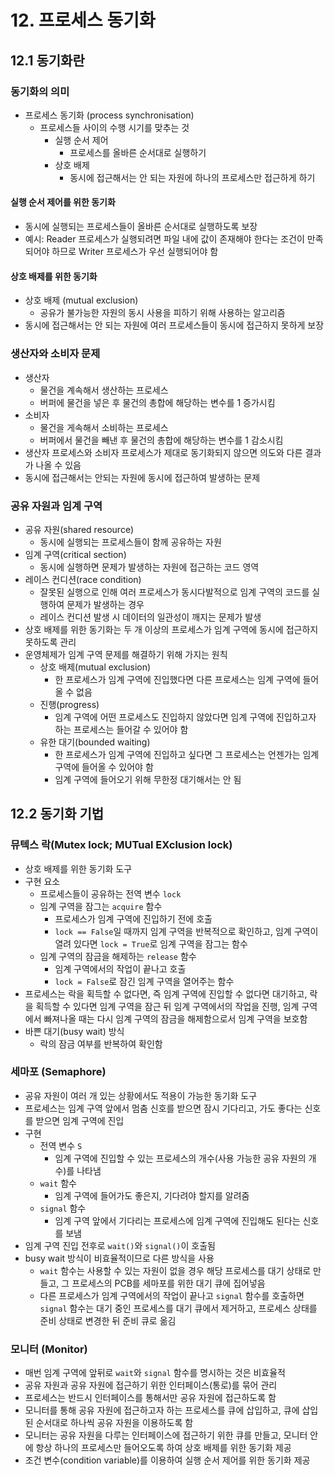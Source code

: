 # 12. 프로세스 동기화

## 12.1 동기화란

### 동기화의 의미

- 프로세스 동기화 (process synchronisation)
    - 프로세스들 사이의 수행 시기를 맞추는 것
        - 실행 순서 제어
            - 프로세스를 올바른 순서대로 실행하기
        - 상호 배제
            - 동시에 접근해서는 안 되는 자원에 하나의 프로세스만 접근하게 하기

#### 실행 순서 제어를 위한 동기화

- 동시에 실행되는 프로세스들이 올바른 순서대로 실행하도록 보장
- 예시: Reader 프로세스가 실행되려면 파일 내에 값이 존재해야 한다는 조건이 만족되어야 하므로 Writer 프로세스가 우선 실행되어야 함

#### 상호 배제를 위한 동기화

- 상호 배제 (mutual exclusion)
    - 공유가 불가능한 자원의 동시 사용을 피하기 위해 사용하는 알고리즘
- 동시에 접근해서는 안 되는 자원에 여러 프로세스들이 동시에 접근하지 못하게 보장

### 생산자와 소비자 문제

- 생산자
    - 물건을 계속해서 생산하는 프로세스
    - 버퍼에 물건을 넣은 후 물건의 총합에 해당하는 변수를 1 증가시킴
- 소비자
    - 물건을 게속해서 소비하는 프로세스
    - 버퍼에서 물건을 빼낸 후 물건의 총합에 해당하는 변수를 1 감소시킴
- 생산자 프로세스와 소비자 프로세스가 제대로 동기화되지 않으면 의도와 다른 결과가 나올 수 있음
- 동시에 접근해서는 안되는 자원에 동시에 접근하여 발생하는 문제

### 공유 자원과 임계 구역

- 공유 자원(shared resource)
    - 동시에 실행되는 프로세스들이 함께 공유하는 자원
- 임계 구역(critical section)
    - 동시에 실행하면 문제가 발생하는 자원에 접근하는 코드 영역
- 레이스 컨디션(race condition)
    - 잘못된 실행으로 인해 여러 프로세스가 동시다발적으로 임계 구역의 코드를 실행하여 문제가 발생하는 경우
    - 레이스 컨디션 발생 시 데이터의 일관성이 깨지는 문제가 발생
- 상호 배제를 위한 동기화는 두 개 이상의 프로세스가 임계 구역에 동시에 접근하지 못하도록 관리
- 운영체제가 임계 구역 문제를 해결하기 위해 가지는 원칙
    - 상호 배제(mutual exclusion)
        - 한 프로세스가 임계 구역에 진입했다면 다른 프로세스는 임계 구역에 들어올 수 없음
    - 진행(progress)
        - 임계 구역에 어떤 프로세스도 진입하지 않았다면 임계 구역에 진입하고자 하는 프로세스는 들어갈 수 있어야 함
    - 유한 대기(bounded waiting)
        - 한 프로세스가 임계 구역에 진입하고 싶다면 그 프로세스는 언젠가는 임계 구역에 들어올 수 있어야 함
        - 임계 구역에 들어오기 위해 무한정 대기해서는 안 됨

## 12.2 동기화 기법

### 뮤텍스 락(Mutex lock; MUTual EXclusion lock)

- 상호 배제를 위한 동기화 도구
- 구현 요소
    - 프로세스들이 공유하는 전역 변수 `lock`
    - 임계 구역을 잠그는 `acquire` 함수
        - 프로세스가 임계 구역에 진입하기 전에 호출
        - `lock == False`일 때까지 임계 구역을 반복적으로 확인하고, 임계 구역이 열려 있다면 `lock = True`로 임계 구역을 잠그는 함수
    - 임계 구역의 잠금을 해제하는 `release` 함수
        - 임계 구역에서의 작업이 끝나고 호출
        - `lock = False`로 잠긴 임계 구역을 열어주는 함수
- 프로세스는 락을 획득할 수 없다면, 즉 임계 구역에 진입할 수 없다면 대기하고, 락을 획득할 수 있다면 임계 구역을 잠근 뒤 임계 구역에서의 작업을 진행, 임계 구역에서 빠져나올 때는 다시 임계 구역의 잠금을 해제함으로서 임계 구역을 보호함
- 바쁜 대기(busy wait) 방식
    - 락의 잠금 여부를 반복하여 확인함

### 세마포 (Semaphore)

- 공유 자원이 여러 개 있는 상황에서도 적용이 가능한 동기화 도구
- 프로세스는 임계 구역 앞에서 멈춤 신호를 받으면 잠시 기다리고, 가도 좋다는 신호를 받으면 임계 구역에 진입
- 구현
    - 전역 변수 `S`
        - 임계 구역에 진입할 수 있는 프로세스의 개수(사용 가능한 공유 자원의 개수)를 나타냄
    - `wait` 함수
        - 임계 구역에 들어가도 좋은지, 기다려야 할지를 알려줌
    - `signal` 함수
        - 임계 구역 앞에서 기다리는 프로세스에 임계 구역에 진입해도 된다는 신호를 보냄
- 임계 구역 진입 전후로 `wait()`와 `signal()`이 호출됨
- busy wait 방식이 비효율적이므로 다른 방식을 사용
    - `wait` 함수는 사용할 수 있는 자원이 없을 경우 해당 프로세스를 대기 상태로 만들고, 그 프로세스의 PCB를 세마포를 위한 대기 큐에 집어넣음
    - 다른 프로세스가 임계 구역에서의 작업이 끝나고 `signal` 함수를 호출하면 `signal` 함수는 대기 중인 프로세스를 대기 큐에서 제거하고, 프로세스 상태를 준비 상태로 변경한 뒤 준비 큐로 옮김

### 모니터 (Monitor)

- 매번 임계 구역에 앞뒤로 `wait`와 `signal` 함수를 명시하는 것은 비효율적
- 공유 자원과 공유 자원에 접근하기 위한 인터페이스(통로)를 묶어 관리
- 프로세스는 반드시 인터페이스를 통해서만 공유 자원에 접근하도록 함
- 모니터를 통해 공유 자원에 접근하고자 하는 프로세스를 큐에 삽입하고, 큐에 삽입된 순서대로 하나씩 공유 자원을 이용하도록 함
- 모니터는 공유 자원을 다루는 인터페이스에 접근하기 위한 큐를 만들고, 모니터 안에 항상 하나의 프로세스만 들어오도록 하여 상호 배제를 위한 동기화 제공
- 조건 변수(condition variable)를 이용하여 실행 순서 제어를 위한 동기화 제공